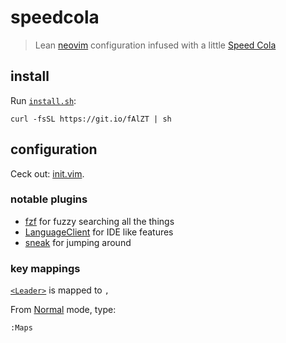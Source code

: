 # speedcola

> Lean [neovim] configuration infused with a little [Speed Cola]

## install

Run [`install.sh`](install.sh):
```
curl -fsSL https://git.io/fAlZT | sh
```

## configuration

Ceck out: [init.vim](init.vim).

### notable plugins

- [fzf] for fuzzy searching all the things
- [LanguageClient] for IDE like features
- [sneak] for jumping around

### key mappings

[`<Leader>`] is mapped to `,`

From [Normal] mode, type:
```
:Maps
```

[neovim]: https://neovim.io
[Speed Cola]: http://nazizombies.wikia.com/wiki/Speed_Cola
[`<Leader>`]: http://learnvimscriptthehardway.stevelosh.com/chapters/06.html#leader
[fzf]: https://github.com/junegunn/fzf.vim
[LanguageClient]: https://github.com/autozimu/LanguageClient-neovim
[sneak]: https://github.com/justinmk/vim-sneak
[Normal]: https://en.wikibooks.org/wiki/Learning_the_vi_Editor/Vim/Modes#normal_(command)

[Neovim FAQ]: https://github.com/neovim/neovim/wiki/FAQ
[Learn Vimscript the Hard Way]: http://learnvimscriptthehardway.stevelosh.com/
[Vimcasts]: http://vimcasts.org/
[Vimulator]: http://thoughtbot.github.io/vimulator/
[Learning the vi Editor/Vim Wiki]: https://en.wikibooks.org/wiki/Learning_the_vi_Editor/Vim
[vi-improved]: https://www.vi-improved.org/
